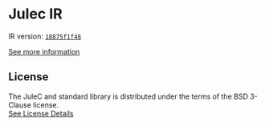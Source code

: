 # Julec IR

IR version: [`18875f1f48`](https://github.com/julelang/jule/tree/18875f1f4823a70e311fd82925cbbfbb6ebef40f)

[See more information](https://manual.jule.dev/getting-started/install-from-source/compile-from-ir.html)

## License

The JuleC and standard library is distributed under the terms of the BSD 3-Clause license. \
[See License Details](./LICENSE)
